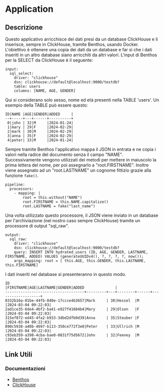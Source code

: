 # Application
## Descrizione
Questo applicativo arricchisce dei dati presi da un database ClickHouse e li inserisce, sempre in ClickHouse, tramite Benthos, usando Docker. L'obiettivo è ottenere una copia dei dati da un database e far sì che i dati inseriti in un altro database siano arricchiti da altri valori.
L'input di Benthos per la SELECT da ClickHouse è il seguente:

```
input:
  sql_select:
    driver: "clickhouse" 
    dsn: clickhouse://default@localhost:9000/testdb? 
    table: users
    columns: [NAME, AGE, GENDER]
```
Qui si considerano solo sesso, nome ed età presenti nella TABLE 'users'.
Un esempio della TABLE può essere questo:

```
ID|NAME |AGE|GENDER|ADDED     |
--+-----+---+------+----------+
 0|john | 32|M     |2024-01-24|
 1|mary | 29|F     |2024-02-29|
 2|mark | 30|M     |2024-02-29|
 3|anna | 35|F     |2024-02-29|
 4|peter| 33|M     |2024-01-24|
```

Sempre tramite Benthos l'applicativo mappa il JSON in entrata e ne copia i valori nella radice del documento senza il campo "NAME". Successivamente vengono utilizzati dei metodi per
mettere in maiuscolo la prima lettera del nome, per poi assegnarlo a "root.FIRSTNAME". Inoltre viene assegnato ad un "root.LASTNAME" un cognome fittizio grazie alla funzione ``fake()``. 

```
pipeline:
  processors:
    - mapping: |
        root = this.without("NAME")
        root.FIRSTNAME = this.NAME.capitalize()
        root.LASTNAME = fake("last_name")
```
        
Una volta utilizzato questo processore, il JSON viene inviato in un database per l'archiviazione (nel nostro caso sempre ClickHouse) tramite un processore di output "sql_raw".

```
output:
  sql_raw:
    driver: "clickhouse" 
    dsn: clickhouse://default@localhost:9000/testdb?
    query: INSERT INTO hydrated_users (ID, AGE, GENDER, LASTNAME, FIRSTNAME, ADDED) VALUES (generateUUIDv4(), ?, ?, ?, ?, now());
    args_mapping: root = [ this.AGE, this.GENDER, this.LASTNAME, this.FIRSTNAME]
```
I dati inseriti nel database si presenteranno in questo modo.
```
ID                                  |FIRSTNAME|AGE|LASTNAME|GENDER|ADDED              |
------------------------------------+---------+---+--------+------+-------------------+
0332b16a-01be-44fb-840e-17ccce4b3657|Mark     | 30|Hessel  |M     |2024-03-04 09:22:03|
2ad1ce35-6de4-4bf2-ba41-e927f41684b4|Mary     | 29|Olson   |F     |2024-03-04 09:22:03|
315ef872-ed45-4fa2-b933-3dbd2dfb9d39|Anna     | 35|Steuber |F     |2024-03-04 09:22:03|
890c5938-a48b-4697-b113-350ce772f3e0|Peter    | 33|Ullrich |M     |2024-03-04 09:22:03|
c93eb359-a398-4cba-bae0-0831f75d5672|John     | 32|Feeney  |M     |2024-03-04 09:22:03|
```
## Link Utili
### Documentazioni
- [Benthos](https://www.benthos.dev/docs/about)
- [ClickHouse](https://clickhouse.com/docs)